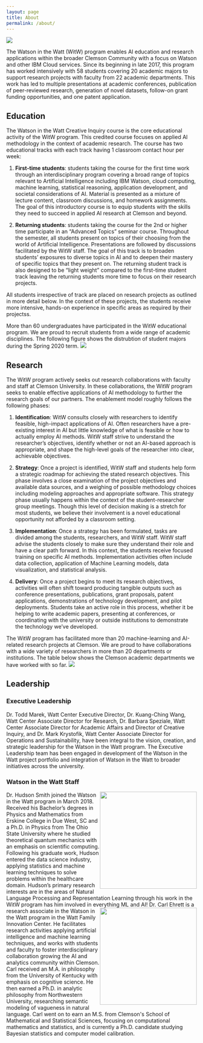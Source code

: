 ```yaml
---
layout: page
title: About
permalink: /about/
---
```


<img src="{{site.url}}/website/assets/img/group.jpg">

The Watson in the Watt (WitW) program enables AI education and research applications within the broader Clemson Community with a focus on Watson and other IBM Cloud services. Since its beginning in late 2017, this program has worked intensively with 58 students covering 20 academic majors to support research projects with faculty from 22 academic departments. This work has led to multiple presentations at academic conferences, publication of peer-reviewed research, generation of novel datasets, follow-on grant funding opportunities, and one patent application.

## Education
The Watson in the Watt Creative Inquiry course is the core educational activity of the WitW program. This credited course focuses on applied AI methodology in the context of academic research. The course has two educational tracks with each track having 1 classroom contact hour per week:

1. **First-time students**: students taking the course for the first time work through an interdisciplinary program  covering a broad range of topics relevant to Artificial Intelligence including IBM Watson, cloud computing, machine learning, statistical reasoning, application development, and societal considerations of AI. Material is presented as a mixture of lecture content, classroom discussions, and homework assignments. The goal of this introductory course is to equip students with the skills they need to succeed in applied AI research at Clemson and beyond.

2. **Returning students**: students taking the course for the 2nd or higher time participate in an “Advanced Topics” seminar course. Throughout the semester, all students present on topics of their choosing from the world of Artificial Intelligence. Presentations are followed by discussions facilitated by the WitW staff. The goal of this track is to broaden students’ exposures to diverse topics in AI and to deepen their mastery of specific topics that they present on. The returning student track is also designed to be “light weight” compared to the first-time student track leaving the returning students more time to focus on their research projects.
    
All students irrespective of track are placed on research projects as outlined in more detail below. In the context of these projects, the students receive more intensive, hands-on experience in specific areas as required by their projectss. 

More than 60 undergraduates have participated in the WitW educational program. We are proud to recruit students from a wide range of academic disciplines. The following figure shows the distrubtion of student majors during the Spring 2020 term. 
<img src="{{site.url}}/website/assets/img/majors.jpg">


## Research
The WitW program actively seeks out research collaborations with faculty and staff at Clemson University. In these collaborations, the WitW program seeks to enable effective applications of AI methodology to further the research goals of our partners. The enablement model roughly follows the following phases:

1. **Identification**: WitW consults closely with researchers to identify feasible, high-impact applications of AI. Often researchers have a pre-existing interest in AI but little knowledge of what is feasible or how to actually employ AI methods. WitW staff strive to understand the researcher’s objectives, identify whether or not an AI-based approach is appropriate, and shape the high-level goals of the researcher into clear, achievable objectives.

2. **Strategy**: Once a project is identified, WitW staff and students help form a strategic roadmap for achieving the stated research objectives. This phase involves a close examination of the project objectives and available data sources, and a weighing of possible methodology choices including modeling approaches and appropriate software. This strategy phase usually happens within the context of the student-researcher group meetings. Though this level of decision making is a stretch for most students, we believe their involvement is a novel educational opportunity not afforded by a classroom setting.

3. **Implementation**: Once a strategy has been formulated, tasks are divided among the students, researchers, and WitW staff. WitW staff advise the students closely to make sure they understand their role and have a clear path forward. In this context, the students receive focused training on specific AI methods. Implementation activities often include data collection, application of Machine Learning models, data visualization, and statistical analysis.

4. **Delivery**:  Once a project begins to meet its research objectives, activities will often shift toward producing tangible outputs such as conference presentations, publications, grant proposals, patent applications, demonstrations of technology development, and pilot deployments. Students take an active role in this process, whether it be helping to write academic papers, presenting at conferences, or coordinating with the university or outside institutions to demonstrate the technology we’ve developed.

The WitW program has facilitated more than 20 machine-learning and AI-related research projects at Clemson. We are proud to have collaborations with a wide variety of researchers in more than 20 departments or institutions. The table below shows the Clemson academic departments we have worked with so far.
<img src="{{site.url}}/website/assets/img/departments.png">

## Leadership

### Executive Leadership
Dr. Todd Marek, Watt Center Executive Director, Dr. Kuang-Ching Wang, Watt Center Associate Director for Research, Dr. Barbara Speziale, Watt Center Associate Director for Academic Affairs and Director of Creative Inquiry, and Dr. Mark Krystofik, Watt Center Associate Director for Operations and Sustainability, have been integral to the vision, creation, and strategic leadership for the Watson in the Watt program.  The Executive Leadership team has been engaged in development of the Watson in the Watt project portfolio and integration of Watson in the Watt to broader initiatives across the university.

### Watson in the Watt Staff
<img src="{{site.url}}/website/assets/img/hudson.jpg" style="float:right;width:256px;height:256px;">
Dr. Hudson Smith joined the Watson in the Watt program in March 2018. Received his Bachelor’s degrees in Physics and Mathematics from Erskine College in Due West, SC and a Ph.D. in Physics from The Ohio State University where he studied theoretical quantum mechanics with an emphasis on scientific computing. Following his graduate work, Hudson entered the data science industry, applying statistics and machine learning techniques to solve problems within the healthcare domain. Hudson’s primary research interests are in the areas of Natural Language Processing and Representation Learning through his work in the WitW program has him involved in everything ML and AI!

<img src="{{site.url}}/website/assets/img/carl.jpg" style="float:right;width:256px;height:256px;">
Dr. Carl Ehrett is a research associate in the Watson in the Watt program in the Watt Family Innovation Center. He facilitates research activities applying artificial intelligence and machine learning techniques, and works with students and faculty to foster interdisciplinary collaboration growing the AI and analytics community within Clemson. Carl received an M.A. in philosophy from the University of Kentucky with emphasis on cognitive science. He then earned a Ph.D. in analytic philosophy from Northwestern University, researching semantic modeling of vagueness in natural language. Carl went on to earn an M.S. from Clemson's School of Mathematical and Statistical Sciences, focusing on computational mathematics and statistics, and is currently a Ph.D. candidate studying Bayesian statistics and computer model calibration.
